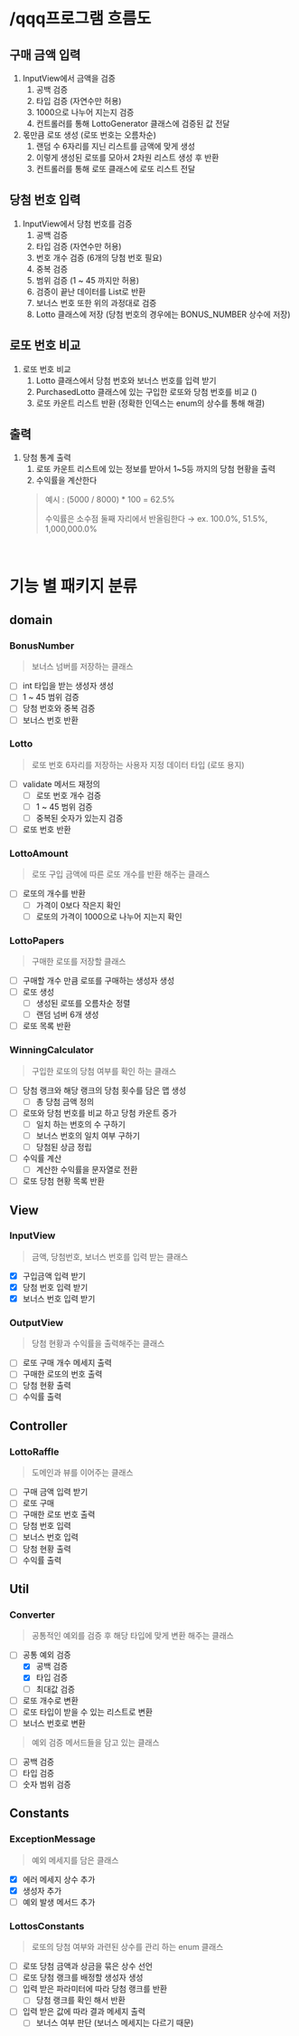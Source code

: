 # /qqq프로그램 흐름도

## 구매 금액 입력
1. InputView에서 금액을 검증
   1) 공백 검증
   2) 타입 검증 (자연수만 허용)
   3) 1000으로 나누어 지는지 검증
   4) 컨트롤러를 통해 LottoGenerator 클래스에 검증된 값 전달
2. 몫만큼 로또 생성 (로또 번호는 오름차순)
   1) 랜덤 수 6자리를 지닌 리스트를 금액에 맞게 생성
   2) 이렇게 생성된 로또를 모아서 2차원 리스트 생성 후 반환
   3) 컨트롤러를 통해 로또 클래스에 로또 리스트 전달
## 당첨 번호 입력
1. InputView에서 당첨 번호를 검증
   1) 공백 검증
   2) 타입 검증 (자연수만 허용)
   3) 번호 개수 검증 (6개의 당첨 번호 필요)
   4) 중복 검증
   5) 범위 검증 (1 ~ 45 까지만 허용)
   6) 검증이 끝난 데이터를 List로 반환
   7) 보너스 번호 또한 위의 과정대로 검증
   8) Lotto 클래스에 저장 (당첨 번호의 경우에는 BONUS_NUMBER 상수에 저장)
## 로또 번호 비교
1. 로또 번호 비교
   1) Lotto 클래스에서 당첨 번호와 보너스 번호를 입력 받기
   2) PurchasedLotto 클래스에 있는 구입한 로또와 당첨 번호를 비교 ()
   3) 로또 카운트 리스트 반환 (정확한 인덱스는 enum의 상수를 통해 해결)
## 출력
1. 당첨 통계 출력
   1) 로또 카운트 리스트에 있는 정보를 받아서 1~5등 까지의 당첨 현황을 출력
   2) 수익률을 계산한다 
   > 예시 : (5000 / 8000) * 100 = 62.5%
   > 
   > 수익률은 소수점 둘째 자리에서 반올림한다 → ex. 100.0%, 51.5%, 1,000,000.0%

<br>

# 기능 별 패키지 분류
## domain
### BonusNumber
> 보너스 넘버를 저장하는 클래스
   - [ ] int 타입을 받는 생성자 생성
   - [ ] 1 ~ 45 범위 검증
   - [ ] 당첨 번호와 중복 검증
   - [ ] 보너스 번호 반환
### Lotto
> 로또 번호 6자리를 저장하는 사용자 지정 데이터 타입 (로또 용지)
   - [ ] validate 메서드 재정의
     - [ ] 로또 번호 개수 검증
     - [ ] 1 ~ 45 범위 검증
     - [ ] 중복된 숫자가 있는지 검증
   - [ ] 로또 번호 반환
### LottoAmount
> 로또 구입 금액에 따른 로또 개수를 반환 해주는 클래스
   - [ ] 로또의 개수를 반환
      - [ ] 가격이 0보다 작은지 확인
      - [ ] 로또의 가격이 1000으로 나누어 지는지 확인
### LottoPapers
> 구매한 로또를 저장할 클래스
   - [ ] 구매할 개수 만큼 로또를 구매하는 생성자 생성
   - [ ] 로또 생성
     - [ ] 생성된 로또를 오름차순 정렬
     - [ ] 랜덤 넘버 6개 생성
   - [ ] 로또 목록 반환
### WinningCalculator
> 구입한 로또의 당첨 여부를 확인 하는 클래스
   - [ ] 당첨 랭크와 해당 랭크의 당첨 횟수를 담은 맵 생성
     - [ ] 총 당첨 금액 정의
   - [ ] 로또와 당첨 번호를 비교 하고 당첨 카운트 증가
     - [ ] 일치 하는 번호의 수 구하기
     - [ ] 보너스 번호의 일치 여부 구하기
     - [ ] 당첨된 상금 정립
   - [ ] 수익률 계산
     - [ ] 계산한 수익률을 문자열로 전환
   - [ ] 로또 당첨 현황 목록 반환
## View
### InputView
> 금액, 당첨번호, 보너스 번호를 입력 받는 클래스
   - [x] 구입금액 입력 받기
   - [x] 당첨 번호 입력 받기
   - [x] 보너스 번호 입력 받기
### OutputView
> 당첨 현황과 수익률을 출력해주는 클래스
   - [ ] 로또 구매 개수 메세지 출력
   - [ ] 구매한 로또의 번호 출력
   - [ ] 당첨 현황 출력
   - [ ] 수익률 출력
## Controller
### LottoRaffle
> 도메인과 뷰를 이어주는 클래스
   - [ ] 구매 금액 입력 받기
   - [ ] 로또 구매
   - [ ] 구매한 로또 번호 출력
   - [ ] 당첨 번호 입력
   - [ ] 보너스 번호 입력
   - [ ] 당첨 현황 출력
   - [ ] 수익률 출력
## Util
### Converter
> 공통적인 예외를 검증 후 해당 타입에 맞게 변환 해주는 클래스
   - [ ] 공통 예외 검증
     - [x] 공백 검증
     - [x] 타입 검증
     - [ ] 최대값 검증
   - [ ] 로또 개수로 변환
   - [ ] 로또 타입이 받을 수 있는 리스트로 변환
   - [ ] 보너스 번호로 변환
> 예외 검증 메서드들을 담고 있는 클래스
   - [ ] 공백 검증
   - [ ] 타입 검증
   - [ ] 숫자 범위 검증
## Constants
### ExceptionMessage
> 예외 메세지를 담은 클래스
   - [x] 에러 메세지 상수 추가
   - [x] 생성자 추가
   - [ ] 예외 발생 메서드 추가
### LottosConstants
> 로또의 당첨 여부와 과련된 상수를 관리 하는 enum 클래스
   - [ ] 로또 당첨 금액과 상금을 묶은 상수 선언
   - [ ] 로또 당첨 랭크를 배정할 생성자 생성
   - [ ] 입력 받은 파라미터에 따라 당첨 랭크를 반환
     - [ ] 당첨 랭크를 확인 해서 반환
   - [ ] 입력 받은 값에 따라 결과 메세지 출력
     - [ ] 보너스 여부 판단 (보너스 메세지는 다르기 때문)

